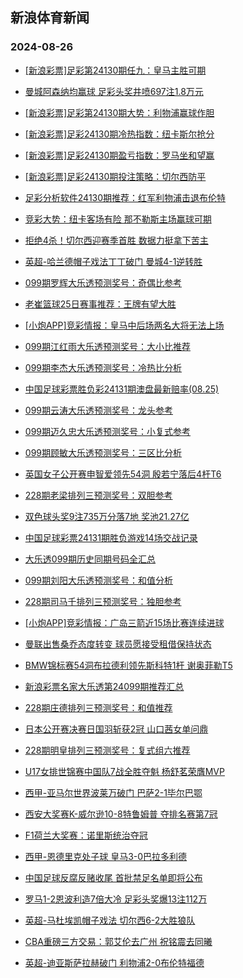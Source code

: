 ## 新浪体育新闻 
### 2024-08-26

+ [[新浪彩票]足彩第24130期任九：皇马主胜可期](https://sports.sina.com.cn/l/2024-08-25/doc-inckvenn1027704.shtml)

+ [曼城阿森纳均赢球 足彩头奖井喷697注1.8万元](https://sports.sina.com.cn/l/2024-08-25/doc-inckvent6277775.shtml)

+ [[新浪彩票]足彩第24130期大势：利物浦赢球作胆](https://sports.sina.com.cn/l/2024-08-25/doc-inckvenn1027543.shtml)

+ [[新浪彩票]足彩24130期冷热指数：纽卡斯尔抢分](https://sports.sina.com.cn/l/2024-08-25/doc-inckvenn1028262.shtml)

+ [[新浪彩票]足彩24130期盈亏指数：罗马坐和望赢](https://sports.sina.com.cn/l/2024-08-25/doc-inckvenp7805138.shtml)

+ [[新浪彩票]足彩24130期投注策略：切尔西防平](https://sports.sina.com.cn/l/2024-08-25/doc-inckvenr9513513.shtml)

+ [足彩分析软件24130期推荐：红军利物浦击退布伦特](https://sports.sina.com.cn/l/2024-08-25/doc-inckvenr9510814.shtml)

+ [竞彩大势：纽卡客场有险 那不勒斯主场赢球可期](https://sports.sina.com.cn/l/2024-08-25/doc-inckvenr9514098.shtml)

+ [拒绝4杀！切尔西迎赛季首胜 数据力挺拿下苦主](https://sports.sina.com.cn/l/2024-08-25/doc-inckvrap6063370.shtml)

+ [英超-哈兰德帽子戏法丁丁破门 曼城4-1逆转胜](https://sports.sina.com.cn/g/pl/2024-08-25/doc-inckvkum7681659.shtml)

+ [099期罗辉大乐透预测奖号：奇偶比参考](https://sports.sina.com.cn/l/2024-08-25/doc-inckupqu1361397.shtml)

+ [老崔篮球25日赛事推荐：王牌有望大胜](https://sports.sina.com.cn/l/2024-08-25/doc-inckvvkf7495601.shtml)

+ [[小炮APP]竞彩情报：皇马中后场两名大将无法上场](https://sports.sina.com.cn/l/2024-08-25/doc-inckvvkf7477583.shtml)

+ [099期江红雨大乐透预测奖号：大小比推荐](https://sports.sina.com.cn/l/2024-08-25/doc-inckupqu1361564.shtml)

+ [099期李杰大乐透预测奖号：冷热比分析](https://sports.sina.com.cn/l/2024-08-25/doc-inckvvke0713181.shtml)

+ [中国足球彩票胜负彩24131期澳盘最新赔率(08.25)](https://sports.sina.com.cn/l/2024-08-25/doc-inckvvkf7483260.shtml)

+ [099期云涛大乐透预测奖号：龙头参考](https://sports.sina.com.cn/l/2024-08-25/doc-inckvvkf7490258.shtml)

+ [099期迈久忠大乐透预测奖号：小复式参考](https://sports.sina.com.cn/l/2024-08-25/doc-inckvvke0713047.shtml)

+ [099期顾敏大乐透预测奖号：三区比分析](https://sports.sina.com.cn/l/2024-08-25/doc-inckvvke0712970.shtml)

+ [英国女子公开赛申智爱领先54洞 殷若宁落后4杆T6](https://sports.sina.com.cn/golf/lpga/2024-08-25/doc-inckvkuk0911744.shtml)

+ [228期老梁排列三预测奖号：双胆参考](https://sports.sina.com.cn/l/2024-08-25/doc-inckvzsa0590384.shtml)

+ [双色球头奖9注735万分落7地 奖池21.27亿](https://sports.sina.com.cn/l/2024-08-25/doc-inckwspz5588997.shtml)

+ [中国足球彩票24131期胜负游戏14场交战记录](https://sports.sina.com.cn/l/2024-08-25/doc-inckvvkf7483685.shtml)

+ [大乐透099期历史同期号码全汇总](https://sports.sina.com.cn/l/2024-08-25/doc-inckvzsc7371788.shtml)

+ [099期刘阳大乐透预测奖号：和值分析](https://sports.sina.com.cn/l/2024-08-25/doc-inckvvke0712438.shtml)

+ [228期司马千排列三预测奖号：独胆参考](https://sports.sina.com.cn/l/2024-08-25/doc-inckvvke0719802.shtml)

+ [[小炮APP]竞彩情报：广岛三箭近15场比赛连续进球](https://sports.sina.com.cn/l/2024-08-25/doc-inckupqx9841765.shtml)

+ [曼联出售桑乔态度转变 球员愿接受租借保持状态](https://sports.sina.com.cn/g/pl/2024-08-25/doc-inckvzsa0612088.shtml)

+ [BMW锦标赛54洞布拉德利领先斯科特1杆 谢奥菲勒T5](https://sports.sina.com.cn/golf/pgatour/2024-08-25/doc-inckvkup9402355.shtml)

+ [新浪彩票名家大乐透第24099期推荐汇总](https://sports.sina.com.cn/l/2024-08-25/doc-inckvzsf9083974.shtml)

+ [228期庄德排列三预测奖号：和值推荐](https://sports.sina.com.cn/l/2024-08-25/doc-inckvvke0718814.shtml)

+ [日本公开赛决赛日国羽斩获2冠 山口茜女单问鼎](https://sports.sina.com.cn/others/badmin/2024-08-25/doc-inckvzsa0596353.shtml)

+ [228期明皇排列三预测奖号：复式组六推荐](https://sports.sina.com.cn/l/2024-08-25/doc-inckvzsf9080873.shtml)

+ [U17女排世锦赛中国队7战全胜夺魁 杨舒茗荣膺MVP](https://sports.sina.com.cn/others/volleyball/2024-08-25/doc-inckvkuk0928422.shtml)

+ [西甲-亚马尔世界波莱万破门 巴萨2-1毕尔巴鄂](https://sports.sina.com.cn/g/laliga/2024-08-25/doc-inckvkuk0905212.shtml)

+ [西安大奖赛K-威尔逊10-8特鲁姆普 夺排名赛第7冠](https://sports.sina.com.cn/others/snooker/2024-08-26/doc-inckwspz5601439.shtml)

+ [F1荷兰大奖赛：诺里斯统治夺冠](https://sports.sina.com.cn/motorracing/f1/newsall/2024-08-25/doc-inckwspx8823546.shtml)

+ [西甲-恩德里克处子球 皇马3-0巴拉多利德](https://sports.sina.com.cn/g/laliga/2024-08-26/doc-inckxpti9848661.shtml)

+ [中国足球反腐反赌收尾 首批禁足名单即将公布](https://sports.sina.com.cn/china/2024-08-26/doc-inckxptm6650846.shtml)

+ [罗马1-2恩波利造7倍大冷 足彩头奖爆13注112万](https://sports.sina.com.cn/l/2024-08-26/doc-inckxptm6627916.shtml)

+ [英超-马杜埃凯帽子戏法 切尔西6-2大胜狼队](https://sports.sina.com.cn/g/pl/2024-08-26/doc-inckxptm6627754.shtml)

+ [CBA重磅三方交易：郭艾伦去广州 祝铭震去同曦](https://sports.sina.com.cn/basketball/cba/2024-08-25/doc-inckwspx8817767.shtml)

+ [英超-迪亚斯萨拉赫破门 利物浦2-0布伦特福德](https://sports.sina.com.cn/g/pl/2024-08-26/doc-inckximr8504483.shtml)


